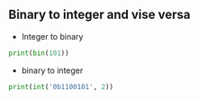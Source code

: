 ## Binary to integer and vise versa

- Integer to binary
```python
print(bin(101))
```

- binary to integer 
```python
print(int('0b1100101', 2))
```

